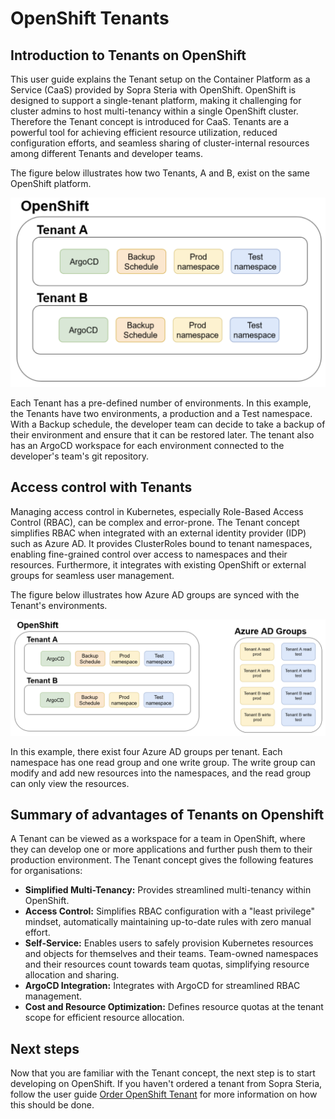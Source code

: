 # OpenShift Tenants

## Introduction to Tenants on OpenShift
This user guide explains the Tenant setup on the Container Platform as a Service (CaaS) provided by Sopra Steria with OpenShift. OpenShift is designed to support a single-tenant platform, making it challenging for cluster admins to host multi-tenancy within a single OpenShift cluster. Therefore the Tenant concept is introduced for CaaS.  Tenants are a powerful tool for achieving efficient resource utilization, reduced configuration efforts, and seamless sharing of cluster-internal resources among different Tenants and developer teams.

The figure below illustrates how two Tenants, A and B, exist on the same OpenShift platform.

![tenant](../img/Openshift%20Tenants/tenant.png)

Each Tenant has a pre-defined number of environments. In this example, the Tenants have two environments, a production and a Test namespace. With a Backup schedule, the developer team can decide to take a backup of their environment and ensure that it can be restored later. The tenant also has an ArgoCD workspace for each environment connected to the developer's team's git repository. 
 
## Access control with Tenants
Managing access control in Kubernetes, especially Role-Based Access Control (RBAC), can be complex and error-prone. The Tenant concept simplifies RBAC when integrated with an external identity provider (IDP) such as Azure AD. It provides ClusterRoles bound to tenant namespaces, enabling fine-grained control over access to namespaces and their resources. Furthermore, it integrates with existing OpenShift or external groups for seamless user management. 

The figure below illustrates how Azure AD groups are synced with the Tenant's environments.

![tenant_azure_ad](../img/Openshift%20Tenants/tenant_azure_ad.png)

In this example, there exist four Azure AD groups per tenant. Each namespace has one read group and one write group. The write group can modify and add new resources into the namespaces, and the read group can only view the resources. 

## Summary of advantages of Tenants on Openshift

A Tenant can be viewed as a workspace for a team in OpenShift, where they can develop one or more applications and further push them to their production environment. 
The Tenant concept gives the following features for organisations:

* **Simplified Multi-Tenancy:** Provides streamlined multi-tenancy within OpenShift.
* **Access Control:** Simplifies RBAC configuration with a "least privilege" mindset, automatically maintaining up-to-date rules with zero manual effort.
* **Self-Service:** Enables users to safely provision Kubernetes resources and objects for themselves and their teams. Team-owned namespaces and their resources count towards team quotas, simplifying resource allocation and sharing.
* **ArgoCD Integration:** Integrates with ArgoCD for streamlined RBAC management.
* **Cost and Resource Optimization:** Defines resource quotas at the tenant scope for efficient resource allocation.


## Next steps
Now that you are familiar with the Tenant concept, the next step is to start developing on OpenShift. 
If you haven't ordered a tenant from Sopra Steria, follow the user guide [Order OpenShift Tenant](Order-openshift-tenant.md) for more information on how this should be done.
